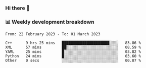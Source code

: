 ### Hi there 👋

### 📊 Weekly development breakdown
<!--START_SECTION:waka-->

```text
From: 22 February 2023 - To: 01 March 2023

C++      9 hrs 25 mins   █████████████████████░░░░   83.86 %
XML      57 mins         ██░░░░░░░░░░░░░░░░░░░░░░░   08.59 %
YAML     25 mins         █░░░░░░░░░░░░░░░░░░░░░░░░   03.82 %
Python   24 mins         █░░░░░░░░░░░░░░░░░░░░░░░░   03.60 %
Other    0 secs          ░░░░░░░░░░░░░░░░░░░░░░░░░   00.07 %
```

<!--END_SECTION:waka-->
